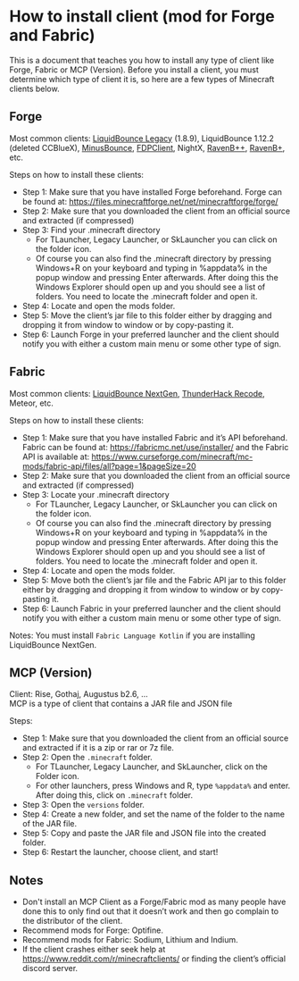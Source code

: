 # How to install client (mod for Forge and Fabric)

This is a document that teaches you how to install any type of client like Forge, Fabric or MCP (Version).
Before you install a client, you must determine which type of client it is, so here are a few types of Minecraft clients below.

## Forge
Most common clients: [LiquidBounce Legacy](https://vn.liquidbounce.net/download) (1.8.9), LiquidBounce 1.12.2 (deleted CCBlueX), [MinusBounce](https://minusbounce.lol/), [FDPClient](https://fdpinfo.github.io), NightX, [RavenB++](https://k-ov.github.io/download/), [RavenB+](https://github.com/Kopamed/Raven-bPLUS), etc.

Steps on how to install these clients:
- Step 1: Make sure that you have installed Forge beforehand. Forge can be found at: https://files.minecraftforge.net/net/minecraftforge/forge/
- Step 2: Make sure that you downloaded the client from an official source and extracted (if compressed)
- Step 3: Find your .minecraft directory
    + For TLauncher, Legacy Launcher, or SkLauncher you can click on the folder icon.
    + Of course you can also find the .minecraft directory by pressing Windows+R on your keyboard and typing in %appdata% in the popup window and pressing Enter afterwards. After doing this the Windows Explorer should open up and you should see a list of folders. You need to locate the .minecraft folder and open it.
- Step 4: Locate and open the mods folder.
- Step 5: Move the client’s jar file to this folder either by dragging and dropping it from window to window or by copy-pasting it.
- Step 6: Launch Forge in your preferred launcher and the client should notify you with either a custom main menu or some other type of sign.

## Fabric

Most common clients: [LiquidBounce NextGen](https://vn.liquidbounce.net/download), [ThunderHack Recode](https://github.com/Pan4ur/ThunderHack-Recode), Meteor, etc.

Steps on how to install these clients:
- Step 1: Make sure that you have installed Fabric and it’s API beforehand. Fabric can be found at: https://fabricmc.net/use/installer/ and the Fabric API is available at: https://www.curseforge.com/minecraft/mc-mods/fabric-api/files/all?page=1&pageSize=20
- Step 2: Make sure that you downloaded the client from an official source and extracted (if compressed)
- Step 3: Locate your .minecraft directory
    - For TLauncher, Legacy Launcher, or SkLauncher you can click on the folder icon.
    - Of course you can also find the .minecraft directory by pressing Windows+R on your keyboard and typing in %appdata% in the popup window and pressing Enter afterwards. After doing this the Windows Explorer should open up and you should see a list of folders. You need to locate the .minecraft folder and open it.
- Step 4: Locate and open the mods folder.
- Step 5: Move both the client’s jar file and the Fabric API jar to this folder either by dragging and dropping it from window to window or by copy-pasting it.
- Step 6: Launch Fabric in your preferred launcher and the client should notify you with either a custom main menu or some other type of sign.

Notes: You must install `Fabric Language Kotlin` if you are installing LiquidBounce NextGen.


## MCP (Version)

Client: Rise, Gothaj, Augustus b2.6, ... \
MCP is a type of client that contains a JAR file and JSON file

Steps:
- Step 1: Make sure that you downloaded the client from an official source and extracted if it is a zip or rar or 7z file.
- Step 2: Open the `.minecraft` folder.
	+ For TLauncher, Legacy Launcher, and SkLauncher, click on the Folder icon.
	+ For other launchers, press Windows and R, type `%appdata%` and enter. After doing this, click on `.minecraft` folder.
- Step 3: Open the `versions` folder.
- Step 4: Create a new folder, and set the name of the folder to the name of the JAR file.
- Step 5: Copy and paste the JAR file and JSON file into the created folder.
- Step 6: Restart the launcher, choose client, and start!

## Notes
- Don't install an MCP Client as a Forge/Fabric mod as many people have done this to only find out that it doesn’t work and then go complain to the distributor of the client.
- Recommend mods for Forge: Optifine.
- Recommend mods for Fabric: Sodium, Lithium and Indium.
- If the client crashes either seek help at https://www.reddit.com/r/minecraftclients/ or finding the client’s official discord server.
